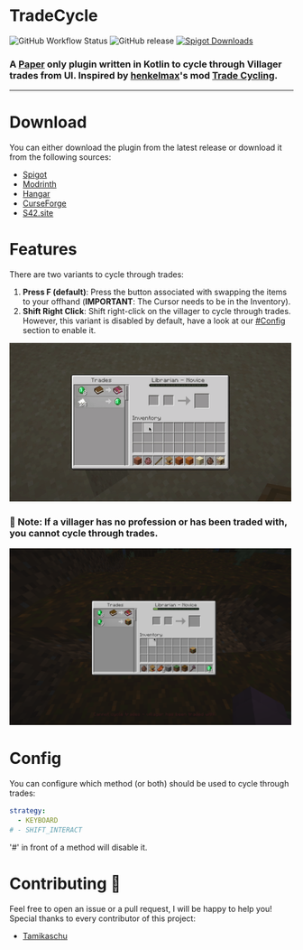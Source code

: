 # TradeCycle 
![GitHub Workflow Status](https://img.shields.io/github/workflow/status/S42YT/TradeCycle/Java%20CI%20with%20Gradle?style=for-the-badge) ![GitHub release](https://img.shields.io/github/v/release/S42YT/TradeCycle?style=for-the-badge)
[![Spigot Downloads](https://img.shields.io/spiget/downloads/122805?label=spigot%20downloads&style=for-the-badge&color=ee8917)](https://www.spigotmc.org/resources/tradecycle.122805/)

### A [Paper](https://github.com/PaperMC/Paper) only plugin written in Kotlin to cycle through Villager trades from UI. Inspired by [henkelmax](https://modrinth.com/user/henkelmax)'s mod [Trade Cycling](https://modrinth.com/mod/trade-cycling).

<hr>

# Download
You can either download the plugin from the latest release or download it from the following sources:
- [Spigot](https://www.spigotmc.org/resources/tradecycle.122805/)
- [Modrinth](https://modrinth.com/plugin/tradecycle)
- [Hangar](https://hangar.papermc.io/S42yt/TradeCycle)
- [CurseForge](https://www.curseforge.com/minecraft/bukkit-plugins/tradecycle)
- [S42.site](https://s42.site/)

# Features
There are two variants to cycle through trades:
1. **Press F (default)**: Press the button associated with swapping the items to your offhand (**IMPORTANT**: The Cursor needs to be in the Inventory).
2. **Shift Right Click**: Shift right-click on the villager to cycle through trades. However, this variant is disabled by default, have a look at our [#Config](#Config) section to enable it.

<img src="assets/cycle_success.gif" alt="cycle_trade" width="500"/>

### 🚨 Note: If a villager has no profession or has been traded with, you cannot cycle through trades.
<img src="assets/villager_locked.png" alt="cant_cycle_trade" width="500"/>

# Config
You can configure which method (or both) should be used to cycle through trades:
```yaml
strategy:
  - KEYBOARD
# - SHIFT_INTERACT
```
'#' in front of a method will disable it.

# Contributing 🩷
Feel free to open an issue or a pull request, I will be happy to help you! Special thanks to every contributor of this project:

- [Tamikaschu](https://github.com/tamikaschu)
